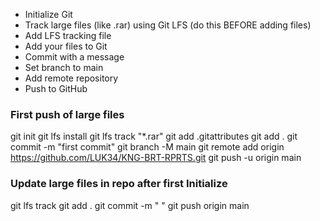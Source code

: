 

- Initialize Git
- Track large files (like .rar) using Git LFS (do this BEFORE adding files)
- Add LFS tracking file
- Add your files to Git
- Commit with a message
- Set branch to main
- Add remote repository
- Push to GitHub

### First push of large files
git init
git lfs install
git lfs track "*.rar"
git add .gitattributes
git add .
git commit -m "first commit"
git branch -M main
git remote add origin https://github.com/LUK34/KNG-BRT-RPRTS.git
git push -u origin main


### Update large files in repo after first Initialize
git lfs track
git add .
git commit -m " "
git push origin main

